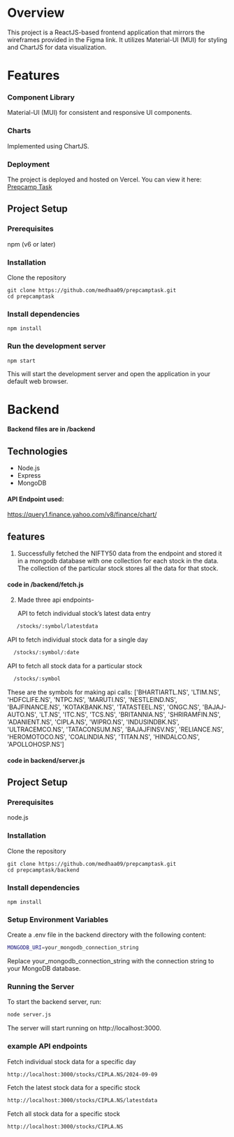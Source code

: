# Overview
This project is a ReactJS-based frontend application that mirrors the wireframes provided in the Figma link. It utilizes Material-UI (MUI) for styling and ChartJS for data visualization.

# Features
### Component Library
 Material-UI (MUI) for consistent and responsive UI components.
### Charts
Implemented using ChartJS.
### Deployment
The project is deployed and hosted on Vercel. You can view it here: [Prepcamp Task](https://prepcamptask.vercel.app/)

## Project Setup
### Prerequisites
npm (v6 or later)
### Installation
Clone the repository
```
git clone https://github.com/medhaa09/prepcamptask.git
cd prepcamptask
```
### Install dependencies
```
npm install
```
### Run the development server
```
npm start
```
This will start the development server and open the application in your default web browser.
# Backend
#### Backend files are in /backend

## Technologies

- Node.js
- Express
- MongoDB

#### API Endpoint used:
https://query1.finance.yahoo.com/v8/finance/chart/
## features
1. Successfully fetched the NIFTY50 data from the endpoint and stored it in a mongodb database with one collection for each stock in the data.
The collection of the particular stock stores all the data for that stock.
#### code in /backend/fetch.js

2. Made three api endpoints-

   API to fetch individual stock’s latest data entry
```bash
   /stocks/:symbol/latestdata
```

  API to fetch individual stock data for a single day
```bash
  /stocks/:symbol/:date
```


 API to fetch all stock data for a particular stock
```bash
  /stocks/:symbol
```
These are the symbols for making api calls: ['BHARTIARTL.NS', 'LTIM.NS', 'HDFCLIFE.NS', 'NTPC.NS', 'MARUTI.NS',
 'NESTLEIND.NS', 'BAJFINANCE.NS', 'KOTAKBANK.NS', 'TATASTEEL.NS',
 'ONGC.NS', 'BAJAJ-AUTO.NS', 'LT.NS', 'ITC.NS', 'TCS.NS', 'BRITANNIA.NS',
 'SHRIRAMFIN.NS', 'ADANIENT.NS', 'CIPLA.NS', 'WIPRO.NS', 'INDUSINDBK.NS',
 'ULTRACEMCO.NS', 'TATACONSUM.NS', 'BAJAJFINSV.NS', 'RELIANCE.NS',
 'HEROMOTOCO.NS', 'COALINDIA.NS', 'TITAN.NS', 'HINDALCO.NS',
 'APOLLOHOSP.NS']
#### code in backend/server.js
## Project Setup
### Prerequisites
node.js
### Installation
Clone the repository
```
git clone https://github.com/medhaa09/prepcamptask.git
cd prepcamptask/backend
```
### Install dependencies
```
npm install
```
### Setup Environment Variables
Create a .env file in the backend directory with the following content:
```bash
MONGODB_URI=your_mongodb_connection_string
```
Replace your_mongodb_connection_string with the connection string to your MongoDB database.

### Running the Server
To start the backend server, run:

```bash
node server.js
```
The server will start running on http://localhost:3000.

### example API endpoints
Fetch individual stock data for a specific day

```bash
http://localhost:3000/stocks/CIPLA.NS/2024-09-09
```

Fetch the latest stock data for a specific stock

```bash
http://localhost:3000/stocks/CIPLA.NS/latestdata
```

Fetch all stock data for a specific stock
```bash
http://localhost:3000/stocks/CIPLA.NS
```





